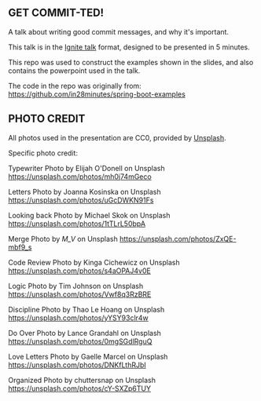 GET COMMIT-TED!
---------------

A talk about writing good commit messages, and why it's important.

This talk is in the [Ignite talk](http://www.ignitetalks.io/) format, designed to be presented in 5 minutes.

This repo was used to construct the examples shown in the slides, and also contains the powerpoint used in the talk.

The code in the repo was originally from: https://github.com/in28minutes/spring-boot-examples

PHOTO CREDIT
------------

All photos used in the presentation are CC0, provided by [Unsplash](http://unsplash.com).

Specific photo credit:

Typewriter
Photo by Elijah O'Donell on Unsplash
https://unsplash.com/photos/mh0j74mGeco

Letters
Photo by Joanna Kosinska on Unsplash
https://unsplash.com/photos/uGcDWKN91Fs

Looking back
Photo by Michael Skok on Unsplash
https://unsplash.com/photos/1tTLrL50bpA

Merge
Photo by _M_V_ on Unsplash
https://unsplash.com/photos/ZxQE-mbf9_s

Code Review
Photo by Kinga Cichewicz on Unsplash
https://unsplash.com/photos/s4aOPAJ4v0E

Logic
Photo by Tim Johnson on Unsplash
https://unsplash.com/photos/Vwf8q3RzBRE

Discipline
Photo by Thao Le Hoang on Unsplash
https://unsplash.com/photos/yYSY93clr4w

Do Over
Photo by Lance Grandahl on Unsplash
https://unsplash.com/photos/0mgSGdlRguQ

Love Letters
Photo by Gaelle Marcel on Unsplash
https://unsplash.com/photos/DNKfLthRJbI

Organized
Photo by chuttersnap on Unsplash
https://unsplash.com/photos/cY-SXZp6TUY